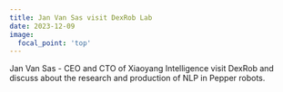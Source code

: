 ```yaml
---
title: Jan Van Sas visit DexRob Lab
date: 2023-12-09
image:
  focal_point: 'top'
---
```


Jan Van Sas - CEO and CTO of Xiaoyang Intelligence visit DexRob and discuss about the research and production of NLP in Pepper robots.

<!--more-->


